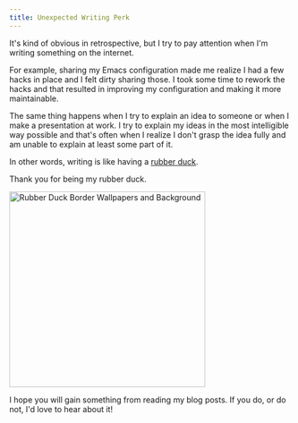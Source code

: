 ```yaml
---
title: Unexpected Writing Perk
---
```


It's kind of obvious in retrospective, but I try to pay attention when
I'm writing something on the internet.

For example, sharing my Emacs configuration made me realize I had a
few hacks in place and I felt dirty sharing those. I took some time to
rework the hacks and that resulted in improving my configuration and
making it more maintainable.

The same thing happens when I try to explain an idea to someone or
when I make a presentation at work. I try to explain my ideas in the
most intelligible way possible and that's often when I realize I don't
grasp the idea fully and am unable to explain at least some part of
it.

In other words, writing is like having a [rubber
duck](https://en.wikipedia.org/wiki/Rubber_duck_debugging).

Thank you for being my rubber duck.

<a href="http://cliparts.co/clipart/920667" title="Image from cliparts.co"><img src="http://cliparts.co/cliparts/Bca/ArE/BcaArEaLi.png" width="350" alt="Rubber Duck Border Wallpapers and Background" /></a>

I hope you will gain something from reading my blog posts. If you do,
or do not, I'd love to hear about it!
